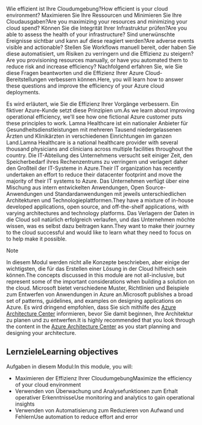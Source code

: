 <span data-ttu-id="ce3d9-101">Wie effizient ist Ihre Cloudumgebung?</span><span class="sxs-lookup"><span data-stu-id="ce3d9-101">How efficient is your cloud environment?</span></span> <span data-ttu-id="ce3d9-102">Maximieren Sie Ihre Ressourcen und Minimieren Sie Ihre Cloudausgaben?</span><span class="sxs-lookup"><span data-stu-id="ce3d9-102">Are you maximizing your resources and minimizing your cloud spend?</span></span> <span data-ttu-id="ce3d9-103">Können Sie die Integrität Ihrer Infrastruktur prüfen?</span><span class="sxs-lookup"><span data-stu-id="ce3d9-103">Are you able to assess the health of your infrastructure?</span></span> <span data-ttu-id="ce3d9-104">Sind unerwünschte Ereignisse sichtbar und kann auf diese reagiert werden?</span><span class="sxs-lookup"><span data-stu-id="ce3d9-104">Are adverse events visible and actionable?</span></span> <span data-ttu-id="ce3d9-105">Stellen Sie Workflows manuell bereit, oder haben Sie diese automatisiert, um Risiken zu verringern und die Effizienz zu steigern?</span><span class="sxs-lookup"><span data-stu-id="ce3d9-105">Are you provisioning resources manually, or have you automated them to reduce risk and increase efficiency?</span></span> <span data-ttu-id="ce3d9-106">Nachfolgend erfahren Sie, wie Sie diese Fragen beantworten und die Effizienz Ihrer Azure Cloud-Bereitstellungen verbessern können.</span><span class="sxs-lookup"><span data-stu-id="ce3d9-106">Here, you will learn how to answer these questions and improve the efficiency of your Azure cloud deployments.</span></span>

<span data-ttu-id="ce3d9-107">Es wird erläutert, wie Sie die Effizienz Ihrer Vorgänge verbessern. Ein fiktiver Azure-Kunde setzt diese Prinzipien um.</span><span class="sxs-lookup"><span data-stu-id="ce3d9-107">As we learn about improving operational efficiency, we'll see how one fictional Azure customer puts these principles to work.</span></span> <span data-ttu-id="ce3d9-108">Lamna Healthcare ist ein nationaler Anbieter für Gesundheitsdienstleistungen mit mehreren Tausend niedergelassenen Ärzten und Klinikärzten in verschiedenen Einrichtungen im ganzen Land.</span><span class="sxs-lookup"><span data-stu-id="ce3d9-108">Lamna Healthcare is a national healthcare provider with several thousand physicians and clinicians across multiple facilities throughout the country.</span></span> <span data-ttu-id="ce3d9-109">Die IT-Abteilung des Unternehmens versucht seit einiger Zeit, den Speicherbedarf ihres Rechenzentrums zu verringern und verlagert daher den Großteil der IT-Systeme in Azure.</span><span class="sxs-lookup"><span data-stu-id="ce3d9-109">Their IT organization has recently undertaken an effort to reduce their datacenter footprint and move the majority of their IT systems to Azure.</span></span> <span data-ttu-id="ce3d9-110">Das Unternehmen verfügt über eine Mischung aus intern entwickelten Anwendungen, Open Source-Anwendungen und Standardanwendungen mit jeweils unterschiedlichen Architekturen und Technologieplattformen.</span><span class="sxs-lookup"><span data-stu-id="ce3d9-110">They have a mixture of in-house developed applications, open source, and off-the-shelf applications, with varying architectures and technology platforms.</span></span> <span data-ttu-id="ce3d9-111">Das Verlagern der Daten in die Cloud soll natürlich erfolgreich verlaufen, und das Unternehmen möchte wissen, was es selbst dazu beitragen kann.</span><span class="sxs-lookup"><span data-stu-id="ce3d9-111">They want to make their journey to the cloud successful and would like to learn what they need to focus on to help make it possible.</span></span>

> [!NOTE]
> <span data-ttu-id="ce3d9-112">In diesem Modul werden nicht alle Konzepte beschrieben, aber einige der wichtigsten, die für das Erstellen einer Lösung in der Cloud hilfreich sein können.</span><span class="sxs-lookup"><span data-stu-id="ce3d9-112">The concepts discussed in this module are not all-inclusive, but represent some of the important considerations when building a solution on the cloud.</span></span> <span data-ttu-id="ce3d9-113">Microsoft bietet verschiedene Muster, Richtlinien und Beispiele zum Entwerfen von Anwendungen in Azure an.</span><span class="sxs-lookup"><span data-stu-id="ce3d9-113">Microsoft publishes a broad set of patterns, guidelines, and examples on designing applications on Azure.</span></span> <span data-ttu-id="ce3d9-114">Es wird dringend empfohlen, dass Sie sich mithilfe des [Azure Architecture Center](https://docs.microsoft.com/azure/architecture/) informieren, bevor Sie damit beginnen, Ihre Architektur zu planen und zu entwerfen.</span><span class="sxs-lookup"><span data-stu-id="ce3d9-114">It is highly recommended that you look through the content in the [Azure Architecture Center](https://docs.microsoft.com/azure/architecture/) as you start planning and designing your architecture.</span></span>

## <a name="learning-objectives"></a><span data-ttu-id="ce3d9-115">Lernziele</span><span class="sxs-lookup"><span data-stu-id="ce3d9-115">Learning objectives</span></span>

<span data-ttu-id="ce3d9-116">Aufgaben in diesem Modul:</span><span class="sxs-lookup"><span data-stu-id="ce3d9-116">In this module, you will:</span></span>

- <span data-ttu-id="ce3d9-117">Maximieren der Effizienz Ihrer Cloudumgebung</span><span class="sxs-lookup"><span data-stu-id="ce3d9-117">Maximize the efficiency of your cloud environment</span></span>
- <span data-ttu-id="ce3d9-118">Verwenden von Überwachung und Analysefunktionen zum Erhalt operativer Erkenntnisse</span><span class="sxs-lookup"><span data-stu-id="ce3d9-118">Use monitoring and analytics to gain operational insights</span></span>
- <span data-ttu-id="ce3d9-119">Verwenden von Automatisierung zum Reduzieren von Aufwand und Fehlern</span><span class="sxs-lookup"><span data-stu-id="ce3d9-119">Use automation to reduce effort and error</span></span>